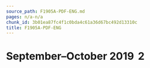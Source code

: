 ```yaml
---
source_path: F1905A-PDF-ENG.md
pages: n/a-n/a
chunk_id: 3b01ea87fc4f1c0bda4c61a36d67bc492d13310c
title: F1905A-PDF-ENG
---
```

# September–October 2019  2
